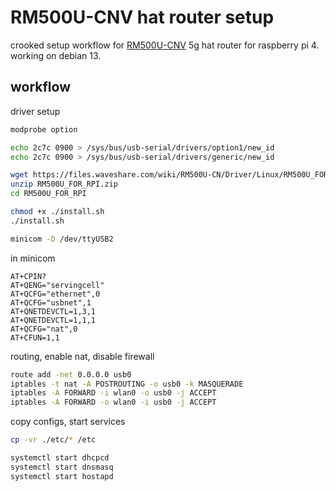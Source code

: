 # RM500U-CNV hat router setup

crooked setup workflow for [RM500U-CNV](https://www.waveshare.com/wiki/RM500U-CNV) 5g hat router for raspberry pi 4.
working on debian 13.

## workflow

driver setup

```sh
modprobe option

echo 2c7c 0900 > /sys/bus/usb-serial/drivers/option1/new_id
echo 2c7c 0900 > /sys/bus/usb-serial/drivers/generic/new_id

wget https://files.waveshare.com/wiki/RM500U-CN/Driver/Linux/RM500U_FOR_RPI.zip
unzip RM500U_FOR_RPI.zip
cd RM500U_FOR_RPI

chmod +x ./install.sh
./install.sh

minicom -D /dev/ttyUSB2
```

in minicom

```minicom
AT+CPIN?
AT+QENG="servingcell"
AT+QCFG="ethernet",0
AT+QCFG="usbnet",1
AT+QNETDEVCTL=1,3,1
AT+QNETDEVCTL=1,1,1
AT+QCFG="nat",0
AT+CFUN=1,1
```

routing, enable nat, disable firewall

```sh
route add -net 0.0.0.0 usb0
iptables -t nat -A POSTROUTING -o usb0 -k MASQUERADE
iptables -A FORWARD -i wlan0 -o usb0 -j ACCEPT
iptables -A FORWARD -o wlan0 -i usb0 -j ACCEPT
```

copy configs, start services

```sh
cp -vr ./etc/* /etc

systemctl start dhcpcd
systemctl start dnsmasq
systemctl start hostapd
```
